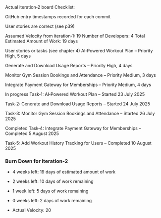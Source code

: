 Actual iteration‑2 board
Checklist:

GitHub entry timestamps recorded for each commit

User stories are correct (see p39)

Assumed Velocity from iteration‑1: 19
Number of Developers: 4
Total Estimated Amount of Work: 19 days

User stories or tasks (see chapter 4)
AI‑Powered Workout Plan – Priority High, 5 days 

Generate and Download Usage Reports – Priority High, 4 days 

Monitor Gym Session Bookings and Attendance – Priority Medium, 3 days 

Integrate Payment Gateway for Memberships – Priority Medium, 4 days 



In progress
Task‑1: AI‑Powered Workout Plan  – Started 23 July 2025

Task‑2: Generate and Download Usage Reports  – Started 24 July 2025

Task‑3: Monitor Gym Session Bookings and Attendance – Started 26 July 2025

Completed
Task‑4: Integrate Payment Gateway for Memberships  – Completed 5 August 2025

Task‑5: Add Workout History Tracking for Users  – Completed 10 August 2025


### Burn Down for iteration‑2
* 4 weeks left: 19 days of estimated amount of work

* 2 weeks left: 10 days of work remaining

* 1 week left: 5 days of work remaining

* 0 weeks left: 2 days of work remaining

* Actual Velocity: 20